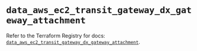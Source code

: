 # `data_aws_ec2_transit_gateway_dx_gateway_attachment`

Refer to the Terraform Registry for docs: [`data_aws_ec2_transit_gateway_dx_gateway_attachment`](https://registry.terraform.io/providers/hashicorp/aws/5.100.0/docs/data-sources/ec2_transit_gateway_dx_gateway_attachment).

